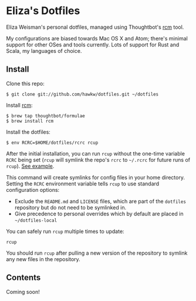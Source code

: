 Eliza's Dotfiles
================

Eliza Weisman's personal dotfiles, managed using Thoughtbot's [rcm](https://github.com/thoughtbot/rcm) tool.

My configurations are biased towards Mac OS X and Atom; there's minimal support for other OSes and tools currently. Lots of support for Rust and Scala, my languages of choice.

Install
-------

Clone this repo:

    $ git clone git://github.com/hawkw/dotfiles.git ~/dotfiles

Install [rcm](https://github.com/thoughtbot/rcm):

    $ brew tap thoughtbot/formulae
    $ brew install rcm

Install the dotfiles:

    $ env RCRC=$HOME/dotfiles/rcrc rcup

After the initial installation, you can run `rcup` without the one-time variable
`RCRC` being set (`rcup` will symlink the repo's `rcrc` to `~/.rcrc` for future
runs of `rcup`). [See
example](https://github.com/thoughtbot/dotfiles/blob/master/rcrc).

This command will create symlinks for config files in your home directory.
Setting the `RCRC` environment variable tells `rcup` to use standard
configuration options:

* Exclude the `README.md` and `LICENSE` files, which are part of
  the `dotfiles` repository but do not need to be symlinked in.
* Give precedence to personal overrides which by default are placed in
  `~/dotfiles-local`

You can safely run `rcup` multiple times to update:

    rcup

You should run `rcup` after pulling a new version of the repository to symlink
any new files in the repository.

Contents
--------

Coming soon!
